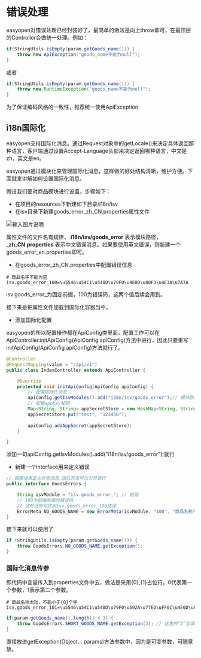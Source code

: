 # 错误处理

easyopen对错误处理已经封装好了，最简单的做法是向上throw即可，在最顶层的Controller会做统一处理。例如：
```java
if(StringUtils.isEmpty(param.getGoods_name())) {
    throw new ApiException("goods_name不能为null");
}
```

或者

```java
if(StringUtils.isEmpty(param.getGoods_name())) {
    throw new RuntimeException("goods_name不能为null");
}
```

为了保证编码风格的一致性，推荐统一使用ApiException

## i18n国际化

easyopen支持国际化消息。通过Request对象中的getLocale()来决定具体返回那种语言，客户端通过设置Accept-Language头部来决定返回哪种语言，中文是zh，英文是en。

easyopen通过模块化来管理国际化消息，这样做的好处结构清晰，维护方便。下面就来讲解如何设置国际化消息。

假设我们要对商品模块进行设置，步骤如下：

- 在项目的resources下新建如下目录/i18n/isv
- 在isv目录下新建goods_error_zh_CN.properties属性文件

![输入图片说明](https://gitee.com/uploads/images/2018/0118/142511_feacd145_332975.png "2.png")

属性文件的文件名有规律， **i18n/isv/goods_error** 表示模块路径， **_zh_CN.properties** 表示中文错误消息。如果要使用英文错误，则新建一个goods_error_en.properties即可。

- 在goods_error_zh_CN.properties中配置错误信息
```
# 商品名字不能为空
isv.goods_error_100=\u5546\u54C1\u540D\u79F0\u4E0D\u80FD\u4E3A\u7A7A
```

isv.goods_error_为固定前缀，100为错误码，这两个值后续会用到。

接下来是把属性文件加载到国际化容器当中。

- 添加国际化配置

easyopen的所以配置操作都在ApiConfig类里面，配置工作可以在ApiController.initApiConfig(ApiConfig apiConfig)方法中进行，因此只要重写initApiConfig(ApiConfig apiConfig)方法就行了。

```java
@Controller
@RequestMapping(value = "/api/v1")
public class IndexController extends ApiController {

    @Override
    protected void initApiConfig(ApiConfig apiConfig) {
        // 配置国际化消息
        apiConfig.getIsvModules().add("i18n/isv/goods_error");// 模块路径
        // 配置appKey秘钥
        Map<String, String> appSecretStore = new HashMap<String, String>();
        appSecretStore.put("test", "123456");
        
        apiConfig.addAppSecret(appSecretStore);
    }

}
```

添加一句apiConfig.getIsvModules().add("i18n/isv/goods_error");就行

- 新建一个interface用来定义错误

```java
// 按模块来定义异常消息,团队开发可以分开进行
public interface GoodsErrors {

    String isvModule = "isv.goods_error_"; // 前缀
    // 100为前缀后面的错误码
    // 这句话即可找到isv.goods_error_100错误
    ErrorMeta NO_GOODS_NAME = new ErrorMeta(isvModule, "100", "商品名称不能为空.");
}
```

接下来就可以使用了
```java
if (StringUtils.isEmpty(param.getGoods_name())) {
    throw GoodsErrors.NO_GOODS_NAME.getException();
}
```

### 国际化消息传参

即代码中变量传入到properties文件中去，做法是采用{0},{1}占位符。0代表第一个参数，1表示第二个参数。

```
# 商品名称太短，不能小于{0}个字
isv.goods_error_101=\u5546\u54C1\u540D\u79F0\u592A\u77ED\uFF0C\u4E0D\u80FD\u5C0F\u4E8E{0}\u4E2A\u5B57
```

```java
if(param.getGoods_name().length() < 3) {
    throw GoodsErrors.SHORT_GOODS_NAME.getException(3); // 这里的“3”会填充到{0}中
}
```
直接放进getException(Object... params)方法参数中，因为是可变参数，可随意放。
